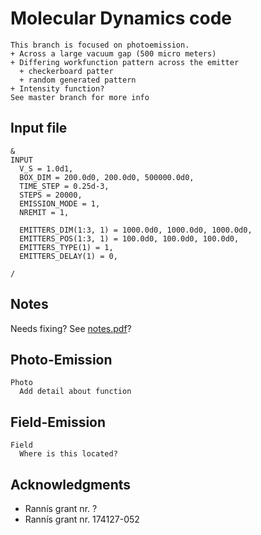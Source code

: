 # Molecular Dynamics code
    
    This branch is focused on photoemission.
    + Across a large vacuum gap (500 micro meters)
    + Differing workfunction pattern across the emitter
      + checkerboard patter
      + random generated pattern 
    + Intensity function?
    See master branch for more info


## Input file
```
&
INPUT
  V_S = 1.0d1,
  BOX_DIM = 200.0d0, 200.0d0, 500000.0d0,
  TIME_STEP = 0.25d-3,
  STEPS = 20000,
  EMISSION_MODE = 1,
  NREMIT = 1,

  EMITTERS_DIM(1:3, 1) = 1000.0d0, 1000.0d0, 1000.0d0,
  EMITTERS_POS(1:3, 1) = 100.0d0, 100.0d0, 100.0d0,
  EMITTERS_TYPE(1) = 1,
  EMITTERS_DELAY(1) = 0,

/
```

## Notes
  Needs fixing?
  See [notes.pdf](doc/notes.pdf)?

## Photo-Emission
    Photo
      Add detail about function

## Field-Emission
    Field
      Where is this located?
## Acknowledgments

* Rannís grant nr. ?
* Rannís grant nr. 174127-052

